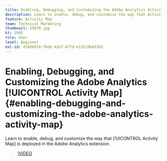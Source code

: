 ```yaml
---
title: Enabling, Debugging, and Customizing the Adobe Analytics Activity Map
description: Learn to enable, debug, and customize the way that Activity Map is deployed in the Adobe Analytics extension.
feature: Activity Map
team: Technical Marketing
thumbnail: 25878.jpg
kt: 1995
role: User
level: Beginner
exl-id: 4160b974-fbdb-42e7-b77d-e1322db433b3
---
```

# Enabling, Debugging, and Customizing the Adobe Analytics [!UICONTROL Activity Map] {#enabling-debugging-and-customizing-the-adobe-analytics-activity-map}

Learn to enable, debug, and customize the way that [!UICONTROL Activity Map] is deployed in the Adobe Analytics extension.

>[!VIDEO](https://video.tv.adobe.com/v/25878?quality=12)
